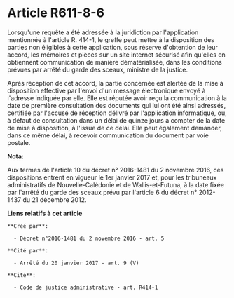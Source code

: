 # Article R611-8-6

Lorsqu'une requête a été adressée à la juridiction par l'application mentionnée à l'article R. 414-1, le greffe peut mettre à
la disposition des parties non éligibles à cette application, sous réserve d'obtention de leur accord, les mémoires et pièces
sur un site internet sécurisé afin qu'elles en obtiennent communication de manière dématérialisée, dans les conditions
prévues par arrêté du garde des sceaux, ministre de la justice. 

Après réception de cet accord, la partie concernée est alertée de la mise à disposition effective par l'envoi d'un message
électronique envoyé à l'adresse indiquée par elle. Elle est réputée avoir reçu la communication à la date de première
consultation des documents qui lui ont été ainsi adressés, certifiée par l'accusé de réception délivré par l'application
informatique, ou, à défaut de consultation dans un délai de quinze jours à compter de la date de mise à disposition, à
l'issue de ce délai. Elle peut également demander, dans ce même délai, à recevoir communication du document par voie postale.

**Nota:**

Aux termes de l'article 10 du décret n° 2016-1481 du 2 novembre 2016, ces dispositions entrent en vigueur le 1er janvier 2017
et, pour les tribuneaux administratifs de Nouvelle-Calédonie et de Wallis-et-Futuna, à la date fixée par l'arrêté du garde
des sceaux prévu par l'article 6 du décret n° 2012-1437 du 21 décembre 2012.

**Liens relatifs à cet article**

	**Créé par**:

	  - Décret n°2016-1481 du 2 novembre 2016 - art. 5

	**Cité par**:

	  - Arrêté du 20 janvier 2017 - art. 9 (V)

	**Cite**:

	  - Code de justice administrative - art. R414-1

